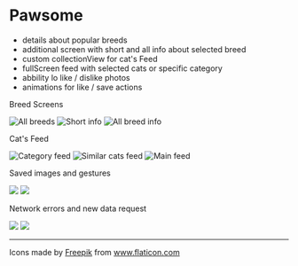 # Pawsome

* details about popular breeds
* additional screen with short and all info about selected breed
* custom collectionView for cat's Feed
* fullScreen feed with selected cats or specific category
* abbility lo like / dislike photos
* animations for like / save actions

Breed Screens

![All breeds](https://media.giphy.com/media/eNkdsud1jQSDY3sMhD/giphy.gif)
![Short info](https://media.giphy.com/media/XfJLqaPEBFkjUkpPUc/giphy.gif)
![All breed info](https://media.giphy.com/media/XdJmB6k98jSPjOG5t4/giphy.gif)

Cat's Feed

![Category feed](https://media.giphy.com/media/Q7EzpbkczQF7YaetmK/giphy.gif)
![Similar cats feed](https://media.giphy.com/media/W2oEmncATez4CfEl52/giphy-downsized.gif)
![Main feed](https://media.giphy.com/media/kGKASvDsx61iD4DiiX/giphy.gif)

Saved images and gestures

![](https://media.giphy.com/media/WpyMsT032qifJpRnM9/giphy.gif)
![](https://media.giphy.com/media/jmS6OTF7g1871HbIHl/giphy.gif)

Network errors and new data request

![](https://media.giphy.com/media/ehUhZ8Kaq9mbOeARWc/giphy.gif)
![](https://media.giphy.com/media/kCzlpo0mGzuKC5Mv50/giphy.gif)

----
<div>Icons made by <a href="https://www.flaticon.com/authors/freepik" title="Freepik">Freepik</a> from <a href="https://www.flaticon.com/" title="Flaticon">www.flaticon.com</a></div>

